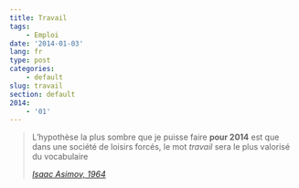```yaml
---
title: Travail
tags:
    - Emploi
date: '2014-01-03'
lang: fr
type: post
categories:
    - default
slug: travail
section: default
2014:
    - '01'
---
```


> L’hypothèse la plus sombre que je puisse faire **pour 2014** est que dans une société de loisirs forcés, le mot _travail_ sera le plus valorisé du vocabulaire  
>
> <cite>[Isaac Asimov, 1964](http://www.framablog.org/index.php/post/2013/08/29/asimov-2014 "Comment Isaac Asimov voyait 2014 en 1964")</cite>
